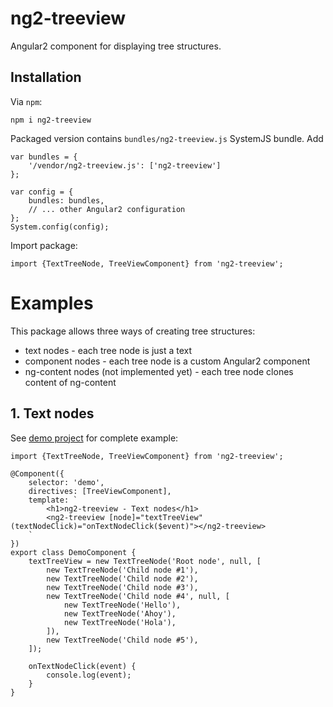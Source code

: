 # ng2-treeview

Angular2 component for displaying tree structures.

## Installation

Via `npm`:

    npm i ng2-treeview
    
Packaged version contains `bundles/ng2-treeview.js` SystemJS bundle. Add 

    var bundles = {
        '/vendor/ng2-treeview.js': ['ng2-treeview']
    };

    var config = {
        bundles: bundles,
        // ... other Angular2 configuration
    };
    System.config(config);
    
Import package:

    import {TextTreeNode, TreeViewComponent} from 'ng2-treeview';
    
# Examples

This package allows three ways of creating tree structures:

 - text nodes - each tree node is just a text
 - component nodes - each tree node is a custom Angular2 component
 - ng-content nodes (not implemented yet) - each tree node clones content of ng-content

## 1. Text nodes

See [demo project](https://github.com/martinsik/ng2-treeview/blob/master/demo/demo.component.ts) for complete example:
  
    import {TextTreeNode, TreeViewComponent} from 'ng2-treeview';
    
    @Component({
        selector: 'demo',
        directives: [TreeViewComponent],
        template: `
            <h1>ng2-treeview - Text nodes</h1>
            <ng2-treeview [node]="textTreeView" (textNodeClick)="onTextNodeClick($event)"></ng2-treeview>
        `
    })
    export class DemoComponent {
        textTreeView = new TextTreeNode('Root node', null, [
            new TextTreeNode('Child node #1'),
            new TextTreeNode('Child node #2'),
            new TextTreeNode('Child node #3'),
            new TextTreeNode('Child node #4', null, [
                new TextTreeNode('Hello'),
                new TextTreeNode('Ahoy'),
                new TextTreeNode('Hola'),
            ]),
            new TextTreeNode('Child node #5'),
        ]);
        
        onTextNodeClick(event) {
            console.log(event);
        }
    }
    
